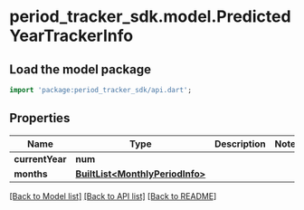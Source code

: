 # period_tracker_sdk.model.PredictedYearTrackerInfo

## Load the model package
```dart
import 'package:period_tracker_sdk/api.dart';
```

## Properties
Name | Type | Description | Notes
------------ | ------------- | ------------- | -------------
**currentYear** | **num** |  | 
**months** | [**BuiltList&lt;MonthlyPeriodInfo&gt;**](MonthlyPeriodInfo.md) |  | 

[[Back to Model list]](../README.md#documentation-for-models) [[Back to API list]](../README.md#documentation-for-api-endpoints) [[Back to README]](../README.md)


